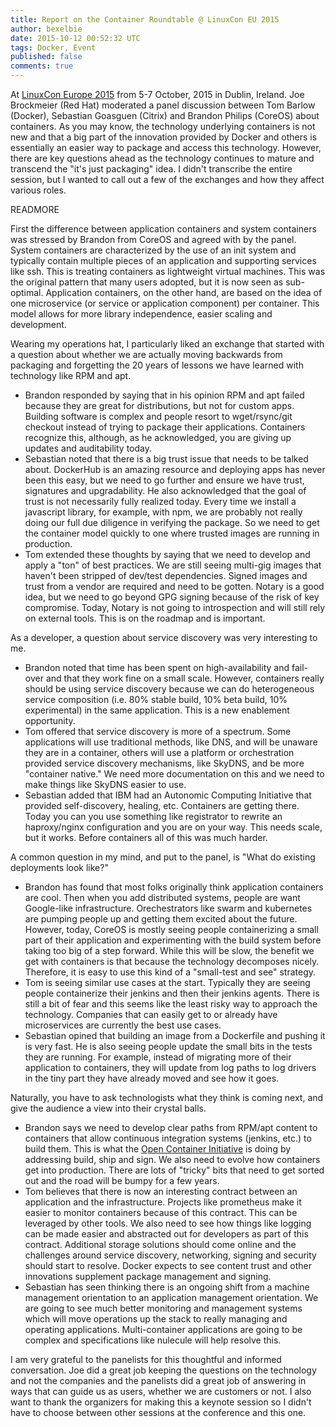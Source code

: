 ```yaml
---
title: Report on the Container Roundtable @ LinuxCon EU 2015
author: bexelbie
date: 2015-10-12 00:52:32 UTC
tags: Docker, Event
published: false
comments: true
---
```


At [LinuxCon Europe 2015](http://events.linuxfoundation.org/events/linuxcon-europe) from 5-7 October, 2015 in Dublin, Ireland. Joe Brockmeier (Red Hat) moderated a panel discussion between Tom Barlow (Docker), Sebastian Goasguen (Citrix) and Brandon Philips (CoreOS) about containers.  As you may know, the technology underlying containers is not new and that a big part of the innovation provided by Docker and others is essentially an easier way to package and access this technology.  However, there are key questions ahead as the technology continues to mature and transcend the "it's just packaging" idea.  I didn't transcribe the entire session, but I wanted to call out a few of the exchanges and how they affect various roles.

READMORE

First the difference between application containers and system containers was stressed by Brandon from CoreOS and agreed with by the panel.  System containers are characterized by the use of an init system and typically contain multiple pieces of an application and supporting services like ssh.  This is treating containers as lightweight virtual machines.  This was the original pattern that many users adopted, but it is now seen as sub-optimal.  Application containers, on the other hand, are based on the idea of one microservice (or service or application component) per container.  This model allows for more library independence, easier scaling and development.

Wearing my operations hat, I particularly liked an exchange that started with a question about whether we are actually moving backwards from packaging and forgetting the 20 years of lessons we have learned with technology like RPM and apt.

  * Brandon responded by saying that in his opinion RPM and apt failed because they are great for distributions, but not for custom apps.  Building software is complex and people resort to wget/rsync/git checkout instead of trying to package their applications.  Containers recognize this, although, as he acknowledged, you are giving up updates and auditability today.
  * Sebastian noted that there is a big trust issue that needs to be talked about.  DockerHub is an amazing resource and deploying apps has never been this easy, but we need to go further and ensure we have trust, signatures and upgradability.  He also acknowledged that the goal of trust is not necessarily fully realized today.  Every time we install a javascript library, for example, with npm, we are probably not really doing our full due diligence in verifying the package.  So we need to get the container model quickly to one where trusted images are running in production.
  * Tom extended these thoughts by saying that we need to develop and apply a "ton" of best practices.  We are still seeing multi-gig images that haven't been stripped of dev/test dependencies.  Signed images and trust from a vendor are required and need to be gotten.  Notary is a good idea, but we need to go beyond GPG signing because of the risk of key compromise.  Today, Notary is not going to introspection and will still rely on external tools.  This is on the roadmap and is important.

As a developer, a question about service discovery was very interesting to me.

  * Brandon noted that time has been spent on high-availability and fail-over and that they work fine on a small scale.  However, containers really should be using service discovery because we can do heterogeneous service composition (i.e. 80% stable build, 10% beta build, 10% experimental) in the same application.  This is a new enablement opportunity.
  * Tom offered that service discovery is more of a spectrum.  Some applications will use traditional methods, like DNS, and will be unaware they are in a container, others will use a platform or orchestration provided service discovery mechanisms, like SkyDNS, and be more "container native."  We need more documentation on this and we need to make things like SkyDNS easier to use.
  * Sebastian added that IBM had an Autonomic Computing Initiative that provided self-discovery, healing, etc.  Containers are getting there.  Today you can you use something like registrator to rewrite an haproxy/nginx configuration and you are on your way.  This needs scale, but it works.  Before containers all of this was much harder.

A common question in my mind, and put to the panel, is "What do existing deployments look like?"

  * Brandon has found that most folks originally think application containers are cool.  Then when you add distributed systems, people are want Google-like infrastructure.  Orechestrators like swarm and kubernetes are pumping people up and getting them excited about the future.  However, today, CoreOS is mostly seeing people containerizing a small part of their application and experimenting with the build system before taking too big of a step forward.  While this will be slow, the benefit we get with containers is that because the technology decomposes nicely.  Therefore, it is easy to use this kind of a "small-test and see" strategy.
  * Tom is seeing similar use cases at the start.  Typically they are seeing people containerize their jenkins and then their jenkins agents.  There is still a bit of fear and this seems like the least risky way to approach the technology.  Companies that can easily get to or already have microservices are currently the best use cases.
  * Sebastian opined that building an image from a Dockerfile and pushing it is very fast.  He is also seeing people update the small bits in the tests they are running.  For example, instead of migrating more of their application to containers, they will update from log paths to log drivers in the tiny part they have already moved and see how it goes.

Naturally, you have to ask technologists what they think is coming next, and give the audience a view into their crystal balls. 

  * Brandon says we need to develop clear paths from RPM/apt content to containers that allow continuous integration systems (jenkins, etc.) to build them.  This is what the [Open Container Initiative](https://www.opencontainers.org/) is doing by addressing build, ship and sign.  We also need to evolve how containers get into production.  There are lots of "tricky" bits that need to get sorted out and the road will be bumpy for a few years.
  * Tom believes that there is now an interesting contract between an application and the infrastructure.  Projects like prometheus make it easier to monitor containers because of this contract.  This can be leveraged by other tools.  We also need to see how things like logging can be made easier and abstracted out for developers as part of this contract.  Additional storage solutions should come online and the challenges around service discovery, networking, signing and security should start to resolve.  Docker expects to see content trust and other innovations supplement package management and signing.
  * Sebastian has seen thinking there is an ongoing shift from a machine management orientation to an application management orientation.  We are going to see much better monitoring and management systems which will move operations up the stack to really managing and operating applications.  Multi-container applications are going to be complex and specifications like nulecule will help resolve this.

I am very grateful to the panelists for this thoughtful and informed conversation.  Joe did a great job keeping the questions on the technology and not the companies and the panelists did a great job of answering in ways that can guide us as users, whether we are customers or not.  I also want to thank the organizers for making this a keynote session so I didn't have to choose between other sessions at the conference and this one.